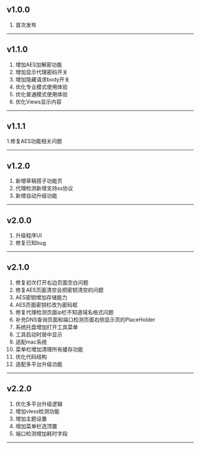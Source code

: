 ## v1.0.0

1. 首次发布

***

## v1.1.0

1. 增加AES加解密功能
2. 增加显示代理密码开关
3. 增加隐藏请求body开关
4. 优化专业模式使用体验
5. 优化普通模式使用体验
6. 优化Views显示内容

***

## v1.1.1

1.修复AES功能相关问题

***

## v1.2.0

1. 新增草稿搭子功能页
2. 代理检测新增支持ss协议
3. 新增自动升级功能

***

## v2.0.0

1. 升级程序UI
2. 修复已知bug

***

## v2.1.0

1. 修复初次打开右边页面空白问题
2. 修复AES页面清空会把密钥清空的问题
3. AES密钥增加存储能力
4. AES页面密钥栏改为密码框
5. 修复代理检测页面ip栏不知道域名格式问题
6. 补充DNS查询页面和端口检测页面右侧显示页的PlaceHolder
7. 系统托盘增加打开工具菜单
8. 工具启动时居中显示
9. 适配mac系统
10. 菜单栏增加清理所有缓存功能
11. 优化代码结构
12. 适配多平台升级功能

***

## v2.2.0

1. 优化多平台升级逻辑
2. 增加vless检测功能
3. 增加主题设置
4. 增加菜单栏选顶置
5. 端口检测增加耗时字段

***